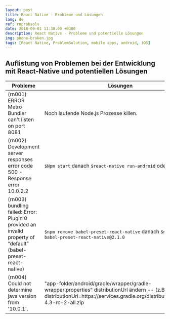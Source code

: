 ```yaml
---
layout: post
title: React Native - Probleme und Lösungen
lang: de
ref: rnprobsolv
date: 2018-09-01 11:30:00 +0300
description: React Native - Probleme und potentielle Lösungen
img: phone-broken.jpg 
tags: [React Native, ProblemSolution, mobile apps, android, iOS]
---
```


## Auflistung von Problemen bei der Entwicklung mit React-Native und potentiellen Lösungen

| Probleme | Lösungen |
| ------ | ------ |
| (rn001) ERROR  Metro Bundler can't listen on port 8081 | Noch laufende Node.js Prozesse killen. |
| (rn002) Development server responses error code 500 - Response error 10.0.2.2 | ```$Npm start``` danach ```$react-native run-android``` oder run-ios |
| (rn003) bundling failed: Error: Plugin 0 provided an invalid property of “default” (babel-preset-react-native) |```$npm remove babel-preset-react-native``` danach ```$npm add babel-preset-react-native@2.1.0``` |
| (rn004) Could not determine java version from '10.0.1'. | "app-folder/android/gradle/wrapper/gradle-wrapper.properties" distributionUrl ändern -- (z.B. zu) -> distributionUrl=https\://services.gradle.org/distributions/gradle-4.3-rc-2-all.zip |




